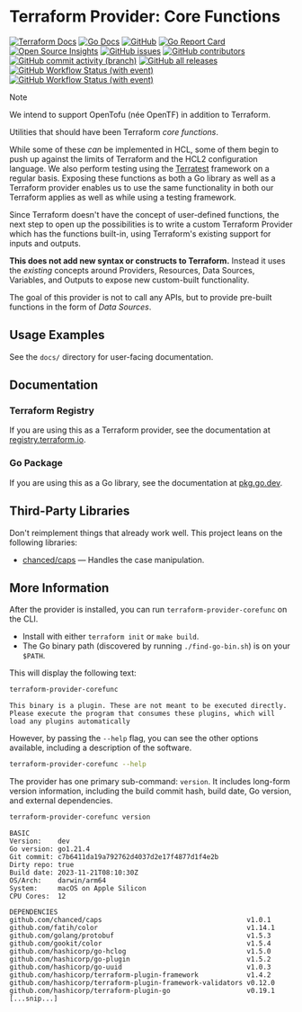 # Terraform Provider: Core Functions

[![Terraform Docs](https://img.shields.io/badge/Terraform-Docs-7B42BC?style=for-the-badge)](https://registry.terraform.io/providers/northwood-labs/corefunc/)
[![Go Docs](https://img.shields.io/badge/Go-Docs-blue?style=for-the-badge)](https://pkg.go.dev/github.com/northwood-labs/terraform-provider-corefunc)
[![GitHub](https://img.shields.io/github/license/northwood-labs/terraform-provider-corefunc?style=for-the-badge)](https://opensource.org/licenses/Apache-2.0)
[![Go Report Card](https://goreportcard.com/badge/github.com/northwood-labs/terraform-provider-corefunc?style=for-the-badge)](https://goreportcard.com/report/github.com/northwood-labs/terraform-provider-corefunc)
[![Open Source Insights](https://img.shields.io/badge/Open_Source-Insights-000000?style=for-the-badge)](https://deps.dev/project/github/northwood-labs%2Fterraform-provider-corefunc)
[![GitHub issues](https://img.shields.io/github/issues/northwood-labs/terraform-provider-corefunc?style=for-the-badge)](https://github.com/northwood-labs/terraform-provider-corefunc/issues)
[![GitHub contributors](https://img.shields.io/github/contributors/northwood-labs/terraform-provider-corefunc?style=for-the-badge)](https://github.com/northwood-labs/terraform-provider-corefunc/graphs/contributors)
[![GitHub commit activity (branch)](https://img.shields.io/github/commit-activity/m/northwood-labs/terraform-provider-corefunc?style=for-the-badge)](https://github.com/northwood-labs/terraform-provider-corefunc/commits/main/)
[![GitHub all releases](https://img.shields.io/github/downloads/northwood-labs/terraform-provider-corefunc/total?style=for-the-badge)](https://github.com/northwood-labs/terraform-provider-corefunc/releases)
[![GitHub Workflow Status (with event)](https://img.shields.io/github/actions/workflow/status/northwood-labs/terraform-provider-corefunc/test.yml?style=for-the-badge&label=Tests)](https://github.com/northwood-labs/terraform-provider-corefunc/actions/workflows/test.yml)
[![GitHub Workflow Status (with event)](https://img.shields.io/github/actions/workflow/status/northwood-labs/terraform-provider-corefunc/release.yml?style=for-the-badge&label=Release)](https://github.com/northwood-labs/terraform-provider-corefunc/actions/workflows/release.yml)

> [!NOTE]
> We intend to support OpenTofu (née OpenTF) in addition to Terraform.

Utilities that should have been Terraform _core functions_.

While some of these _can_ be implemented in HCL, some of them begin to push up against the limits of Terraform and the HCL2 configuration language. We also perform testing using the [Terratest](https://terratest.gruntwork.io) framework on a regular basis. Exposing these functions as both a Go library as well as a Terraform provider enables us to use the same functionality in both our Terraform applies as well as while using a testing framework.

Since Terraform doesn't have the concept of user-defined functions, the next step to open up the possibilities is to write a custom Terraform Provider which has the functions built-in, using Terraform's existing support for inputs and outputs.

**This does not add new syntax or constructs to Terraform.** Instead it uses the _existing_ concepts around Providers, Resources, Data Sources, Variables, and Outputs to expose new custom-built functionality.

The goal of this provider is not to call any APIs, but to provide pre-built functions in the form of _Data Sources_.

## Usage Examples

See the `docs/` directory for user-facing documentation.

## Documentation

### Terraform Registry

If you are using this as a Terraform provider, see the documentation at [registry.terraform.io](https://registry.terraform.io/providers/northwood-labs/corefunc/).

### Go Package

If you are using this as a Go library, see the documentation at [pkg.go.dev](https://pkg.go.dev/github.com/northwood-labs/terraform-provider-corefunc).

## Third-Party Libraries

Don't reimplement things that already work well. This project leans on the following libraries:

* [chanced/caps](https://github.com/chanced/caps) — Handles the case manipulation.

## More Information

After the provider is installed, you can run `terraform-provider-corefunc` on the CLI.

* Install with either `terraform init` or `make build`.
* The Go binary path (discovered by running `./find-go-bin.sh`) is on your `$PATH`.

This will display the following text:

```bash
terraform-provider-corefunc
```

```plain
This binary is a plugin. These are not meant to be executed directly.
Please execute the program that consumes these plugins, which will
load any plugins automatically
```

However, by passing the `--help` flag, you can see the other options available, including a description of the software.

```bash
terraform-provider-corefunc --help
```

The provider has one primary sub-command: `version`. It includes long-form version information, including the build commit hash, build date, Go version, and external dependencies.

```bash
terraform-provider-corefunc version
```

```plain
BASIC
Version:    dev
Go version: go1.21.4
Git commit: c7b6411da19a792762d4037d2e17f4877d1f4e2b
Dirty repo: true
Build date: 2023-11-21T08:10:30Z
OS/Arch:    darwin/arm64
System:     macOS on Apple Silicon
CPU Cores:  12

DEPENDENCIES
github.com/chanced/caps                                    v1.0.1
github.com/fatih/color                                     v1.14.1
github.com/golang/protobuf                                 v1.5.3
github.com/gookit/color                                    v1.5.4
github.com/hashicorp/go-hclog                              v1.5.0
github.com/hashicorp/go-plugin                             v1.5.2
github.com/hashicorp/go-uuid                               v1.0.3
github.com/hashicorp/terraform-plugin-framework            v1.4.2
github.com/hashicorp/terraform-plugin-framework-validators v0.12.0
github.com/hashicorp/terraform-plugin-go                   v0.19.1
[...snip...]
```
